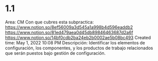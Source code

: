 # 1.1

Area: CM
Con que cubres esta subpractica: https://www.notion.so/8ef56009a3d545a1a998b4d596eaddb2 
https://www.notion.so/81ed479aea0d45db89846463687d2a6f 
https://www.notion.so/14bf0cdb2ba24eb2b0002ae5b08bc493 
Created time: May 1, 2022 10:08 PM
Descripción: Identificar los elementos de configuración, los componentes, y los productos
de trabajo relacionados que serán puestos bajo gestión de configuración.